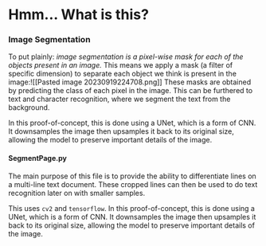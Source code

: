 # Hmm... What is this?

### Image Segmentation
To put plainly: *image segmentation is a pixel-wise mask for each of the objects present in an image.* This means we apply a mask (a filter of specific dimension) to separate each object we think is present in the image:![[Pasted image 20230919224708.png]]
These masks are obtained by predicting the class of each pixel in the image. This can be furthered to text and character recognition, where we segment the text from the background. 

In this proof-of-concept, this is done using a UNet, which is a form of CNN. It downsamples the image then upsamples it back to its original size, allowing the model to preserve important details of the image. 
#### SegmentPage.py
The main purpose of this file is to provide the ability to differentiate lines on a multi-line text document. These cropped lines can then be used to do text recognition later on with smaller samples. 

This uses `cv2` and `tensorflow`. In this proof-of-concept, this is done using a UNet, which is a form of CNN. It downsamples the image then upsamples it back to its original size, allowing the model to preserve important details of the image. 
